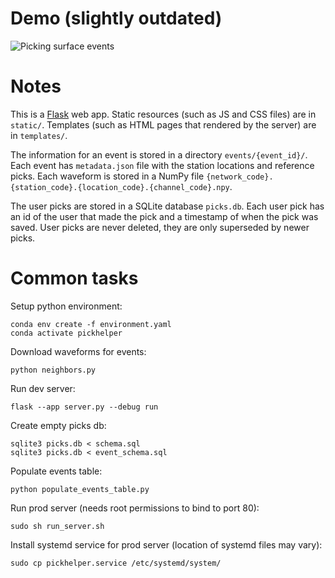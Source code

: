 # Demo (slightly outdated) #

![Picking surface events](./pickhelper_demo_short.gif)

# Notes #

This is a [Flask](https://flask.palletsprojects.com/en/3.0.x/) web app.
Static resources (such as JS and CSS files) are in `static/`.
Templates (such as HTML pages that rendered by the server) are in `templates/`.

The information for an event is stored in a directory `events/{event_id}/`.
Each event has `metadata.json` file with the station locations and reference picks.
Each waveform is stored in a NumPy file `{network_code}.{station_code}.{location_code}.{channel_code}.npy`.

The user picks are stored in a SQLite database `picks.db`.
Each user pick has an id of the user that made the pick and a timestamp of when the pick was saved.
User picks are never deleted, they are only superseded by newer picks.

# Common tasks #

Setup python environment:
``` shell
conda env create -f environment.yaml
conda activate pickhelper
```

Download waveforms for events:
```shell
python neighbors.py
```

Run dev server:
``` shell
flask --app server.py --debug run
```

Create empty picks db:
```shell
sqlite3 picks.db < schema.sql
sqlite3 picks.db < event_schema.sql
```

Populate events table:
```shell
python populate_events_table.py
```

Run prod server (needs root permissions to bind to port 80):
```shell
sudo sh run_server.sh
```

Install systemd service for prod server (location of systemd files may vary):
``` shell
sudo cp pickhelper.service /etc/systemd/system/
```
